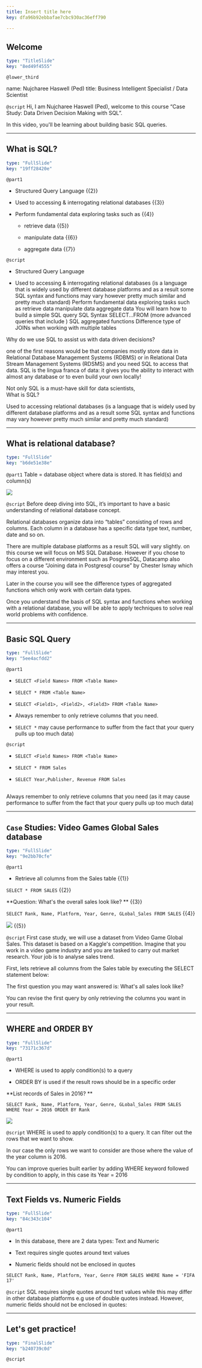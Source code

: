 ```yaml
---
title: Insert title here
key: dfa96b92ebbafae7cbc930ac36eff790

---
```

## Welcome

```yaml
type: "TitleSlide"
key: "8ed49f4555"
```

`@lower_third`

name: Nujcharee Haswell (Ped)
title: Business Intelligent Specialist / Data Scientist


`@script`
Hi, I am Nujcharee Haswell (Ped), welcome to this course “Case Study: Data Driven Decision Making with SQL”. 

In this video, you'll be learning about building basic SQL queries.


---
## What is SQL?

```yaml
type: "FullSlide"
key: "19ff28420e"
```

`@part1`
- Structured Query Language {{2}}

- Used to accessing & interrogating relational databases {{3}}

- Perform fundamental data exploring tasks such as {{4}}

    - retrieve data {{5}}

    - manipulate data {{6}}

    - aggregate data {{7}}


`@script`
- Structured Query Language

- Used to accessing & interrogating relational databases (is a language that is widely used by different database platforms and as a result some SQL syntax and functions may vary however pretty much similar and pretty much standard)
Perform fundamental data exploring tasks such as 
retrieve data
manipulate data 
aggregate data 
You will learn how to build a simple SQL query
SQL Syntax SELECT...FROM
(more advanced queries that include ) SQL aggregated functions
Difference type of JOINs when working with multiple tables




Why do we use SQL to assist us with data driven decisions? 

one of the first reasons would be that companies mostly store data in Relational Database Management Systems (RDBMS) or in Relational Data Stream Management Systems (RDSMS) and you need SQL to access that data. SQL is the lingua franca of data: it gives you the ability to interact with almost any database or to even build your own locally!

Not only SQL is a must-have skill for data scientists,  
What is SQL?

Used to accessing relational databases (is a language that is widely used by different database platforms and as a result some SQL syntax and functions may vary however pretty much similar and pretty much standard)


---
## What is relational database?

```yaml
type: "FullSlide"
key: "b6de51e38e"
```

`@part1`
Table = database object where data is stored. It has field(s) and  column(s)

![](https://github.com/nujcharee/courses/blob/master/Screen%20Shot%202018-09-16%20at%2000.27.11.png?raw=true)


`@script`
Before deep diving into SQL, it’s important to have a basic understanding of relational database concept.

Relational databases organize data into “tables” consisting of rows and columns. Each column in a database has a specific data type text, number, date and so on. 

There are multiple database platforms as a result SQL will vary slightly. on this course we will focus on MS SQL Database. However if you chose to focus on a different environment such as PosgresSQL, Datacamp also offers a course “Joining data in Postgresql course” by Chester Ismay which may interest you.

Later in the course you will see the difference types of aggregated functions which only work with certain data types. 

Once you understand the basis of SQL syntax and functions when working with a relational database, you will be able to apply techniques to solve real world problems with confidence.


---
## Basic SQL Query

```yaml
type: "FullSlide"
key: "5ee4acfdd2"
```

`@part1`
- `SELECT <Field Names> FROM <Table Name> ` 

- `SELECT * FROM <Table Name>`
 
- `SELECT <Field1>, <Field2>, <Field3> FROM <Table Name>`

- Always remember to only retrieve columns that you need. 

- `SELECT *` may cause performance to suffer from the fact that your query pulls up too much data)


`@script`
- `SELECT <Field Names> FROM <Table Name> ` 

- `SELECT * FROM Sales`
 
- `SELECT Year,Publisher, Revenue FROM Sales`

## <PICTURE>

Always remember to only retrieve columns that you need (as it may cause performance to suffer from the fact that your query pulls up too much data)


---
## `Case` Studies: Video Games Global Sales database

```yaml
type: "FullSlide"
key: "9e2bb70cfe"
```

`@part1`
- Retrieve all columns from the Sales table {{1}}

`SELECT * FROM SALES` {{2}}

**Question:  What's the overall sales look like? ** {{3}}

`SELECT Rank, Name, Platform, Year, Genre, GLobal_Sales FROM SALES` {{4}}

![](https://github.com/nujcharee/courses/blob/master/Screen%20Shot%202018-09-15%20at%2023.52.37.png?raw=True) {{5}}


`@script`
First case study, we will use a dataset from Video Game Global Sales. This dataset is based on a Kaggle's competition. Imagine that you work in a video game industry and you are tasked to carry out market research. Your job is to analyse sales trend. 

First, lets retrieve all columns from the Sales table by executing the SELECT statement below:

The first question you may want answered is: What's all sales look like?

You can revise the first query by only retrieving the columns you want in your result.


---
## WHERE and ORDER BY

```yaml
type: "FullSlide"
key: "73171c367d"
```

`@part1`
- WHERE is used to apply condition(s) to a query

- ORDER BY is used if the result rows should be in a specific order

**List records of Sales in 2016? **

`SELECT Rank, Name, Platform, Year, Genre, GLobal_Sales FROM SALES
WHERE Year = 2016 ORDER BY Rank` 

![](https://github.com/nujcharee/courses/blob/master/Screen%20Shot%202018-09-16%20at%2000.14.48.png?raw=true)


`@script`
WHERE is used to apply condition(s) to a query. It can filter out the rows that we want to show.
 
In our case the only rows we want to consider are those where the value of the year column is 2016. 

You can improve queries built earlier by adding WHERE keyword followed by condition to apply, in this case its Year = 2016


---
## Text Fields vs. Numeric Fields

```yaml
type: "FullSlide"
key: "84c343c104"
```

`@part1`
- In this database, there are 2 data types: Text and Numeric

- Text requires single quotes around text values 

- Numeric fields should not be enclosed in quotes

`SELECT Rank, Name, Platform, Year, Genre FROM SALES WHERE Name = 'FIFA 17'`


`@script`
SQL requires single quotes around text values  while this may differ in other database platforms e.g use of double quotes instead. However, numeric fields should not be enclosed in quotes:


---
## Let's get practice!

```yaml
type: "FinalSlide"
key: "b240739c0d"
```

`@script`


